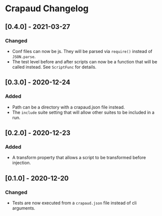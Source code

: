 # Crapaud Changelog

## [0.4.0] - 2021-03-27

### Changed
  - Conf files can now be js. They will be parsed via `require()` instead of 
    `JSON.parse`.
  - The test level before and after scripts can now be a function that will be
    called instead. See `ScriptFunc` for details.

## [0.3.0] - 2020-12-24

### Added
 - Path can be a directory with a crapaud.json file instead.
 - The `include` suite setting that will allow other suites to be included in a
   run.

## [0.2.0] - 2020-12-23

### Added
- A transform property that allows a script to be transformed before injection.

## [0.1.0] - 2020-12-20

### Changed
- Tests are now executed from a `crapaud.json` file instead of cli arguments.
